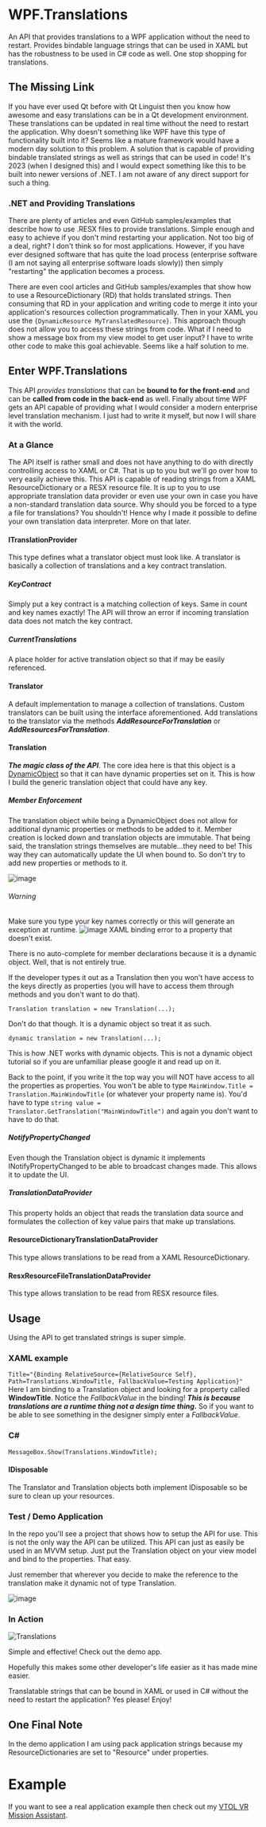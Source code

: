 # WPF.Translations
An API that provides translations to a WPF application without the need to restart. Provides bindable language strings that can be used in XAML but has the robustness to be used in C# code as well. One stop shopping for translations.

## The Missing Link
If you have ever used Qt before with Qt Linguist then you know how awesome and easy translations can be in a Qt development environment. These translations can be updated in real time without the need to restart the application. Why doesn't something like WPF have this type of functionality built into it? Seems like a mature framework would have a modern day solution to this problem. A solution that is capable of providing bindable translated strings as well as strings that can be used in code! It's 2023 (when I designed this) and I would expect something like this to be built into newer versions of .NET. I am not aware of any direct support for such a thing.

### .NET and Providing Translations
There are plenty of articles and even GitHub samples/examples that describe how to use .RESX files to provide translations. Simple enough and easy to achieve if you don't mind restarting your application. Not too big of a deal, right? I don't think so for most applications. However, if you have ever designed software that has quite the load process (enterprise software (I am not saying all enterprise software loads slowly)) then simply "restarting" the application becomes a process. 

There are even cool articles and GitHub samples/examples that show how to use a ResourceDictionary (RD) that holds translated strings. Then consuming that RD in your application and writing code to merge it into your application's resources collection programmatically. Then in your XAML you use the `{DynamicResource MyTranslatedResource}`. This approach though does not allow you to access these strings from code. What if I need to show a message box from my view model to get user input? I have to write other code to make this goal achievable. Seems like a half solution to me.

## Enter WPF.Translations
This API *provides translations* that can be **bound to for the front-end** and can be **called from code in the back-end** as well. Finally about time WPF gets an API capable of providing what I would consider a modern enterprise level translation mechanism. I just had to write it myself, but now I will share it with the world.

### At a Glance
The API itself is rather small and does not have anything to do with directly controlling access to XAML or C#. That is up to you but we'll go over how to very easily achieve this. This API is capable of reading strings from a XAML ResourceDictionary or a RESX resource file. It is up to you to use appropriate translation data provider or even use your own in case you have a non-standard translation data source. Why should you be forced to a type a file for translations? You shouldn't! Hence why I made it possible to define your own translation data interpreter. More on that later.

#### ITranslationProvider<T>
This type defines what a translator object must look like. A translator is basically a collection of translations and a key contract translation.

##### KeyContract
Simply put a key contract is a matching collection of keys. Same in count and key names exactly! The API will throw an error if incoming translation data does not match the key contract.

##### CurrentTranslations
A place holder for active translation object so that if may be easily referenced.

#### Translator
A default implementation to manage a collection of translations. Custom translators can be built using the interface aforementioned. Add translations to the translator via the methods ***AddResourceForTranslation*** or ***AddResourcesForTranslation***.

#### Translation
***The magic class of the API***. The core idea here is that this object is a [DynamicObject](https://learn.microsoft.com/en-us/dotnet/api/system.dynamic.dynamicobject?view=net-7.0) so that it can have dynamic properties set on it. This is how I build the generic translation object that could have any key. 

##### Member Enforcement
The translation object while being a DynamicObject does not allow for additional dynamic properties or methods to be added to it. Member creation is locked down and translation objects are immutable. That being said, the translation strings themselves are mutable...they need to be! This way they can automatically update the UI when bound to. So don't try to add new properties or methods to it.

![image](https://user-images.githubusercontent.com/23512394/219885295-ac427b0d-d77c-4ea5-b0dc-14d3c2003eb8.png)

###### Warning
Make sure you type your key names correctly or this will generate an exception at runtime. 
![image](https://user-images.githubusercontent.com/23512394/219955646-f16a7432-bdcd-444e-a2df-0856abfc6fa7.png)
XAML binding error to a property that doesn't exist.

There is no auto-complete for member declarations because it is a dynamic object. Well, that is not entirely true.

If the developer types it out as a Translation then you won't have access to the keys directly as properties (you will have to access them through methods and you don't want to do that).

`Translation translation = new Translation(...);`

Don't do that though. It is a dynamic object so treat it as such.

`dynamic translation = new Translation(...);`

This is how .NET works with dynamic objects. This is not a dynamic object tutorial so if you are unfamiliar please google it and read up on it.

Back to the point, if you write it the top way you will NOT have access to all the properties as properties. You won't be able to type `MainWindow.Title = Translation.MainWindowTitle` (or whatever your property name is). You'd have to type `string value = Translator.GetTranslation("MainWindowTitle")` and again you don't want to have to do that.

##### NotifyPropertyChanged
Even though the Translation object is dynamic it implements INotifyPropertyChanged to be able to broadcast changes made. This allows it to update the UI.

##### TranslationDataProvider
This property holds an object that reads the translation data source and formulates the collection of key value pairs that make up translations.

#### ResourceDictionaryTranslationDataProvider
This type allows translations to be read from a XAML ResourceDictionary.

#### ResxResourceFileTranslationDataProvider
This type allows translation to be read from RESX resource files.

## Usage
Using the API to get translated strings is super simple.

### XAML example
`
Title="{Binding RelativeSource={RelativeSource Self}, Path=Translations.WindowTitle, FallbackValue=Testing Application}"
`
Here I am binding to a Translation object and looking for a property called **WindowTitle**. Notice the *FallbackValue* in the binding! ***This is because translations are a runtime thing not a design time thing.*** So if you want to be able to see something in the designer simply enter a *FallbackValue*.

### C#
`
MessageBox.Show(Translations.WindowTitle);
`

#### IDisposable
The Translator and Translation objects both implement IDisposable so be sure to clean up your resources.

### Test / Demo Application
In the repo you'll see a project that shows how to setup the API for use. This is not the only way the API can be utilized. This API can just as easily be used in an MVVM setup. Just put the Translation object on your view model and bind to the properties. That easy.

Just remember that wherever you decide to make the reference to the translation make it dynamic not of type Translation.

![image](https://user-images.githubusercontent.com/23512394/219885446-95ded394-c02e-43b1-90e2-e27ab4035851.png)

### In Action
![Translations](https://user-images.githubusercontent.com/23512394/219886361-42a99bee-cd6e-4d3e-bcdd-ef0cee049248.gif)

Simple and effective! Check out the demo app.

Hopefully this makes some other developer's life easier as it has made mine easier. 

Translatable strings that can be bound in XAML or used in C# without the need to restart the application? Yes please! Enjoy!

## One Final Note
In the demo application I am using pack application strings because my ResourceDictionaries are set to "Resource" under properties.

# Example
If you want to see a real application example then check out my [VTOL VR Mission Assistant](https://github.com/AaronAmberman/VTOLVR-MissionAssistant).
